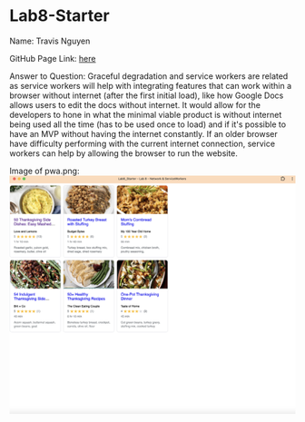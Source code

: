 # Lab8-Starter
Name: Travis Nguyen

GitHub Page Link: [here](https://trn019.github.io/Lab8_Starter/)

Answer to Question: Graceful degradation and service workers are related as service workers will help with integrating features that can work within a browser without internet (after the first initial load), like how Google Docs allows users to edit the docs without internet. It would allow for the developers to hone in what the minimal viable product is without internet being used all the time (has to be used once to load) and if it's possible to have an MVP without having the internet constantly.  If an older browser have difficulty performing with the current internet connection, service workers can help by allowing the browser to run the website.

Image of pwa.png:
![pwa image](pwa.png)